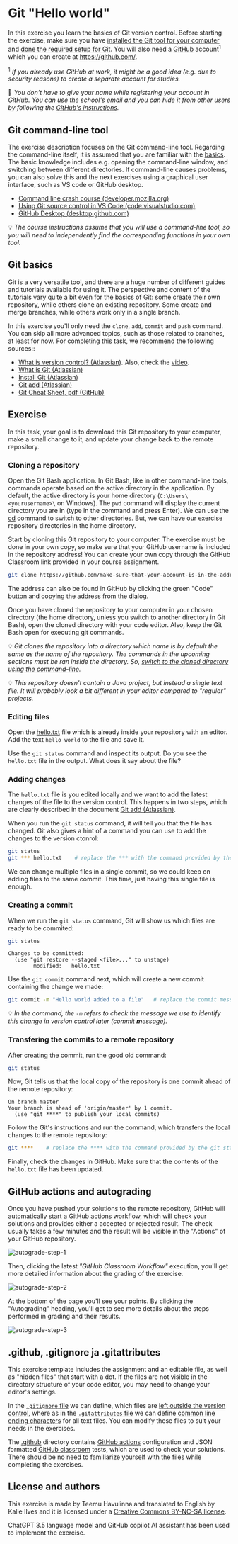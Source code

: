 # Git "Hello world"

In this exercise you learn the basics of Git version control. Before starting the exercise, make sure you have [installed the Git tool for your computer](https://git-scm.com/) and [done the required setup for Git](https://docs.github.com/en/get-started/quickstart/set-up-git). You will also need a [GitHub](https://github.com/) account<sup>1</sup> which you can create at <https://github.com/>.

<sup>1</sup> <em>If you already use GitHub at work, it might be a good idea (e.g. due to security reasons) to create a separate account for studies.</em>

🔐 *You don't have to give your name while registering your account in GitHub. You can use the school's email and you can hide it from other users by following the [GitHub's instructions](https://docs.github.com/en/account-and-profile/setting-up-and-managing-your-personal-account-on-github/managing-email-preferences/setting-your-commit-email-address#setting-your-commit-email-address-on-github).*

<!--
⛔ *If you absolutely do not want to use GitHub in the course, discuss with your teacher about a possible alternative git service or method for submitting assignments.*
-->

## Git command-line tool

The exercise description focuses on the Git command-line tool. Regarding the command-line itself, it is assumed that you are familiar with the [basics](https://developer.mozilla.org/en-US/docs/Learn/Tools_and_testing/Understanding_client-side_tools/Command_line). The basic knowledge includes e.g. opening the command-line window, and switching between different directories. If command-line causes problems, you can also solve this and the next exercises using a graphical user interface, such as VS code or GitHub desktop.


* [Command line crash course (developer.mozilla.org)](https://developer.mozilla.org/en-US/docs/Learn/Tools_and_testing/Understanding_client-side_tools/Command_line)
* [Using Git source control in VS Code (code.visualstudio.com)](https://code.visualstudio.com/docs/sourcecontrol/overview)
* [GitHub Desktop (desktop.github.com)](https://desktop.github.com/)

💡 *The course instructions assume that you will use a command-line tool, so you will need to independently find the corresponding functions in your own tool.*

## Git basics

Git is a very versatile tool, and there are a huge number of different guides and tutorials available for using it. The perspective and content of the tutorials vary quite a bit even for the basics of Git: some create their own repository, while others clone an existing repository. Some create and merge branches, while others work only in a single branch.

In this exercise you'll only need the `clone`, `add`, `commit` and `push` command. You can skip all more advanced topics, such as those related to branches, at least for now. For completing this task, we recommend the following sources::

* [What is version control? (Atlassian)](https://www.atlassian.com/git/tutorials/what-is-version-control). Also, check the [video](https://youtu.be/xQujH0ElTUg).
* [What is Git (Atlassian)](https://www.atlassian.com/git/tutorials/what-is-git)
* [Install Git (Atlassian)](https://www.atlassian.com/git/tutorials/install-git)
* [Git add (Atlassian)](https://www.atlassian.com/git/tutorials/saving-changes)
* [Git Cheat Sheet, pdf (GitHub)](https://education.github.com/git-cheat-sheet-education.pdf)

## Exercise

In this task, your goal is to download this Git repository to your computer, make a small change to it, and update your change back to the remote repository.

### Cloning a repository

Open the Git Bash application. In Git Bash, like in other command-line tools, commands operate based on the active directory in the application. By default, the active directory is your home directory (`C:\Users\<yourusername>\` on Windows). The `pwd` command will display the current directory you are in (type in the command and press Enter). We can use the [cd](https://en.wikipedia.org/wiki/Cd_(command)) command to switch to other directories. But, we can have our exercise repository directories in the home directory.

Start by cloning this Git repository to your computer. The exercise must be done in your own copy, so make sure that your GitHub username is included in the repository address! You can create your own copy through the GitHub Classroom link provided in your course assignment.

```sh
git clone https://github.com/make-sure-that-your-account-is-in-the-address.git
```

The address can also be found in GitHub by clicking the green "Code" button and copying the address from the dialog.

Once you have cloned the repository to your computer in your chosen directory (the home directory, unless you switch to another directory in Git Bash), open the cloned directory with your code editor. Also, keep the Git Bash open for executing git commands.

💡 *Git _clones_ the repository into a directory which name is by default the same as the name of the repository. The commands in the upcoming sections must be ran inside the directory. So, [switch to the cloned directory using the command-line](https://en.wikipedia.org/wiki/Cd_(command)).*

💡 *This repository doesn't contain a Java project, but instead a single text file. It will probably look a bit different in your editor compared to "regular" projects.*

### Editing files

Open the [hello.txt](./hello.txt) file which is already inside your repository with an editor. Add the text `hello world` to the file and save it.

Use the `git status` command and inspect its output. Do you see the `hello.txt` file in the output. What does it say about the file?

### Adding changes

The `hello.txt` file is you edited locally and we want to add the latest changes of the file to the version control. This happens in two steps, which are clearly described in the document [Git add (Atlassian)](https://www.atlassian.com/git/tutorials/saving-changes).

When you run the `git status` command, it will tell you that the file has changed. Git also gives a hint of a command you can use to add the changes to the version ctonrol:

```sh
git status
git *** hello.txt    # replace the *** with the command provided by the git status command
```

We can change multiple files in a single commit, so we could keep on adding files to the same commit. This time, just having this single file is enough.


### Creating a commit

When we run the `git status` command, Git will show us which files are ready to be commited:

```sh
git status
```

```
Changes to be committed:
  (use "git restore --staged <file>..." to unstage)
        modified:   hello.txt
```

Use the `git commit` command next, which will create a new commit containing the change we made:

```sh
git commit -m "Hello world added to a file"   # replace the commit message of your choice
```

💡 *In the command, the `-m` refers to check the message we use to identify this change in version control later (commit **m**essage).*


### Transfering the commits to a remote repository

After creating the commit, run the good old command:

```sh
git status
```

Now, Git tells us that the local copy of the repository is one commit ahead of the remote repository:

```
On branch master
Your branch is ahead of 'origin/master' by 1 commit.
  (use "git ****" to publish your local commits)
```

Follow the Git's instructions and run the command, which transfers the local changes to the remote repository:

```sh
git ****    # replace the **** with the command provided by the git status command
```

Finally, check the changes in GitHub. Make sure that the contents of the `hello.txt` file has been updated.

## GitHub actions and autograding

Once you have pushed your solutions to the remote repository, GitHub will automatically start a GitHub actions workflow, which will check your solutions and provides either a accepted or rejected result. The check usually takes a few minutes and the result will be visible in the "Actions" of your GitHub repository.

![autograde-step-1](https://github.com/user-attachments/assets/f8c10b84-9b84-4d9d-9275-0ef4f38434a0)

Then, clicking the latest *"GitHub Classroom Workflow"* execution, you'll get more detailed information about the grading of the exercise.

![autograde-step-2](https://github.com/user-attachments/assets/1d594537-a45e-4c41-a8c4-65e514439788)

At the bottom of the page you'll see your points. By clicking the "Autograding" heading, you'll get to see more details about the steps performed in grading and their results.

![autograde-step-3](https://github.com/user-attachments/assets/c44c7c42-4a30-40b9-ac52-eb375c4b0a34)

## .github, .gitignore ja .gitattributes

This exercise template includes the assignment and an editable file, as well as "hidden files" that start with a dot. If the files are not visible in the directory structure of your code editor, you may need to change your editor's settings.

In the [`.gitignore` file](./.gitignore) we can define, which files are [left outside the version control](https://git-scm.com/docs/gitignore), where as in the [`.gitattributes` file](./.gitattributes) we can define [common line ending characters](https://docs.github.com/en/get-started/getting-started-with-git/configuring-git-to-handle-line-endings) for all text files. You can modify these files to suit your needs in the exercises.

The [.github](./.github) directory contains [GitHub actions](https://github.com/features/actions) configuration and JSON formatted [GitHub classroom](https://education.github.com/) tests, which are used to check your solutions. There should be no need to familiarize yourself with the files while completing the exercises.

## License and authors

This exercise is made by Teemu Havulinna and translated to English by Kalle Ilves and it is licensed under a [Creative Commons BY-NC-SA license](https://creativecommons.org/licenses/by-nc-sa/4.0/).

ChatGPT 3.5 language model and GitHub copilot AI assistant has been used to implement the exercise.
